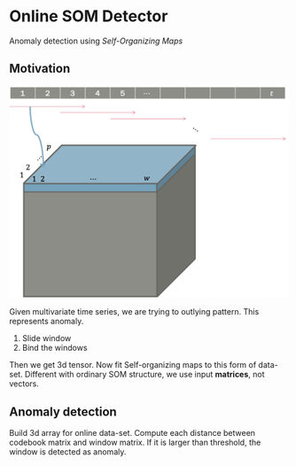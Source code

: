 # Online SOM Detector

Anomaly detection using *Self-Organizing Maps*

## Motivation

![Process time series](docs/som_data.png)

Given multivariate time series, we are trying to outlying pattern. This represents anomaly.

1. Slide window
2. Bind the windows

Then we get 3d tensor. Now fit Self-organizing maps to this form of data-set. Different with ordinary SOM structure, we use input **matrices**, not vectors.

## Anomaly detection

Build 3d array for online data-set. Compute each distance between codebook matrix and window matrix.
If it is larger than threshold, the window is detected as anomaly.
